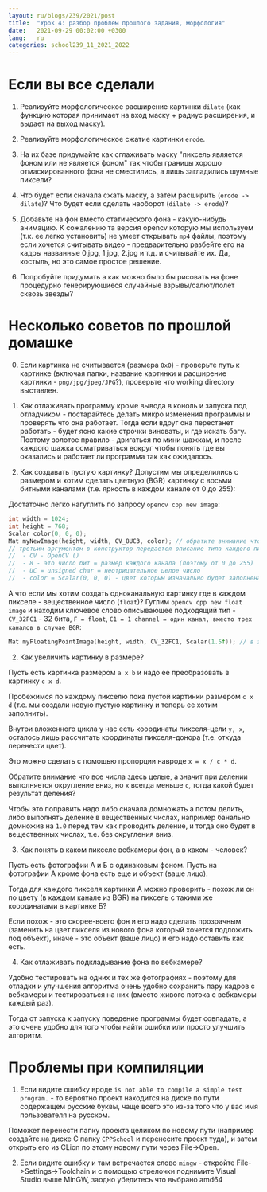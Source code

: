 ```yaml
---
layout: ru/blogs/239/2021/post
title:  "Урок 4: разбор проблем прошлого задания, морфология"
date:   2021-09-29 00:02:00 +0300
lang:   ru
categories: school239_11_2021_2022
---
```


Если вы все сделали
======

1) Реализуйте морфологическое расширение картинки ```dilate``` (как функцию которая принимает на вход маску + радиус расширения, и выдает на выход маску).

2) Реализуйте морфологическое сжатие картинки ```erode```.

3) На их базе придумайте как сглаживать маску "пиксель является фоном или не является фоном" так чтобы границы хорошо отмаскированного фона не сместились, а лишь загладились шумные пиксели?

4) Что будет если сначала сжать маску, а затем расширить (```erode -> dilate```)? Что будет если сделать наоборот (```dilate -> erode```)?

5) Добавьте на фон вместо статического фона - какую-нибудь анимацию. К сожалению та версия opencv которую мы используем (т.к. ее легко установить) не умеет открывать ```mp4``` файлы, поэтому если хочется считывать видео - предварительно разбейте его на кадры названные 0.jpg, 1.jpg, 2.jpg и т.д. и считывайте их. Да, костыль, но это самое простое решение.
   
6) Попробуйте придумать а как можно было бы рисовать на фоне процедурно генерирующиеся случайные взрывы/салют/полет сквозь звезды?

Несколько советов по прошлой домашке
======

0) Если картинка не считывается (размера ```0х0```) - проверьте путь к картинке (включая папки, название картинки и расширение картинки - ```png/jpg/jpeg/JPG```?), проверьте что working directory выставлен.

0) Как отлаживать программу кроме вывода в коноль и запуска под отладчиком - постарайтесь делать микро изменения программы и проверять что она работает. Тогда если вдруг она перестанет работать - будет ясно какие строчки виноваты, и где искать багу. Поэтому золотое правило - двигаться по мини шажкам, и после каждого шажка осматриваться вокруг чтобы понять где вы оказались и работает ли программа так как ожидалось.

1) Как создавать пустую картинку? Допустим мы определились с размером и хотим сделать цветную (BGR) картинку с восьми битными каналами (т.е. яркость в каждом канале от 0 до 255):

Достаточно легко нагуглить по запросу ```opencv cpp new image```:

```cpp
int width = 1024;
int height = 768;
Scalar color(0, 0, 0);
Mat myNewImage(height, width, CV_8UC3, color); // обратите внимание что сначала идет высота (т.к. сначала идет число строчек, т.е. число рядов матрицы)
// третьим аргументом в конструктор передается описание типа каждого пикселя:
//  - CV - OpenCV ()
//  - 8 - это число бит = размер каждого канала (поэтому от 0 до 255)
//  - UC = unsigned char = неотрицательное целое число
//  - color = Scalar(0, 0, 0) - цвет которым изначально будет заполнена вся картинка
```

А что если мы хотим создать одноканальную картинку где в каждом пикселе - вещественное число (```float```)? Гуглим ```opencv cpp new float image``` и находим ключевое слово описывающее подходящий тип - ```CV_32FC1``` - 32 бита, ```F = float```, ```C1 = 1 channel = один канал, вместо трех каналов в случае BGR```:

```cpp
Mat myFloatingPointImage(height, width, CV_32FC1, Scalar(1.5f)); // в этом примере мы решили изначально заполнить картинку числом 1.5
```

2) Как увеличить картинку в размере?

Пусть есть картинка размером ```a x b``` и надо ее преобразовать в картинку ```c x d```.

Пробежимся по каждому пикселю пока пустой картинки размером ```c x d``` (т.е. мы создали новую пустую картинку и теперь ее хотим заполнить).

Внутри вложенного цикла у нас есть координаты пикселя-цели ```y, x```, осталось лишь рассчитать координаты пикселя-донора (т.е. откуда перенести цвет).

Это можно сделать с помощью пропорции навроде ```x = x / c * d```.

Обратите внимание что все числа здесь целые, а значит при делении выполняется округление вниз, но ```x``` всегда меньше ```c```, тогда какой будет результат деления?

Чтобы это поправить надо либо сначала домножать а потом делить, либо выполнять деление в вещественных числах, например банально домножив на ```1.0``` перед тем как проводить деление, и тогда оно будет в вещественных числах, т.е. без округления вниз.

3) Как понять в каком пикселе вебкамеры фон, а в каком - человек?

Пусть есть фотографии А и Б с одинаковым фоном. Пусть на фотографии А кроме фона есть еще и объект (ваше лицо).

Тогда для каждого пикселя картинки А можно проверить - похож ли он по цвету (в каждом канале из BGR) на пиксель с такими же координатами в картинке Б?

Если похож - это скорее-всего фон и его надо сделать прозрачным (заменить на цвет пикселя из нового фона который хочется подложить под объект), иначе - это объект (ваше лицо) и его надо оставить как есть.

4) Как отлаживать подкладывание фона по вебкамере?

Удобно тестировать на одних и тех же фотографиях - поэтому для отладки и улучшения алгоритма очень удобно сохранить пару кадров с вебкамеры и тестироваться на них (вместо живого потока с вебкамеры каждый раз).

Тогда от запуска к запуску поведение программы будет совпадать, а это очень удобно для того чтобы найти ошибки или просто улучшить алгоритм.

Проблемы при компиляции
======

1) Если видите ошибку вроде ```is not able to compile a simple test program.``` - то вероятно проект находится на диске по пути содержащем русские буквы, чаще всего это из-за того что у вас имя пользователя на русском.

Поможет перенести папку проекта целиком по новому пути (например создайте на диске C папку ```CPPSchool``` и перенесите проект туда), и затем открыть его из CLion по этому новому пути через File->Open.

2) Если видите ошибку и там встречается слово ```mingw``` - откройте File->Settings->Toolchain и с помощью стрелочки поднимите Visual Studio выше MinGW, заодно убедитесь что выбрано amd64 

